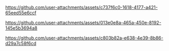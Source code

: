 


https://github.com/user-attachments/assets/c737f6c0-1618-4177-a421-65eed55e6ccf


https://github.com/user-attachments/assets/013e0e8a-465a-450e-8192-145e5b3694a8



https://github.com/user-attachments/assets/c803b82a-e638-4e39-8b86-d29a7c58f6cd



